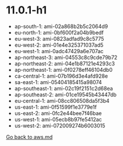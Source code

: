 
 # 11.0.1-h1
- ap-south-1: ami-02a868b2b5c2064d9
- eu-north-1: ami-0bf600f2a04b9bedf
- eu-west-3: ami-0823adfad9c8c5775
- eu-west-2: ami-01e4e325371037ad5
- eu-west-1: ami-0adc47429a6e707ac
- ap-northeast-3: ami-04553c8c9cde79b72
- ap-northeast-2: ami-04e1b87121e4293c3
- ap-northeast-1: ami-0f0278eff46104db0
- ca-central-1: ami-07b196d3e4afd928e
- sa-east-1: ami-05404185415a98074
- ap-southeast-1: ami-02c19f2151c2d68ea
- ap-southeast-2: ami-01ce19545b43447db
- eu-central-1: ami-08cc806508da5f3b4
- us-east-1: ami-0f51599f1e3779e1f
- us-east-2: ami-0fc2e44bee7f46bae
- us-west-1: ami-05ecb8b97fe5412ac
- us-west-2: ami-072009274b6003015

[Go back to aws.md](../../aws.md) 
